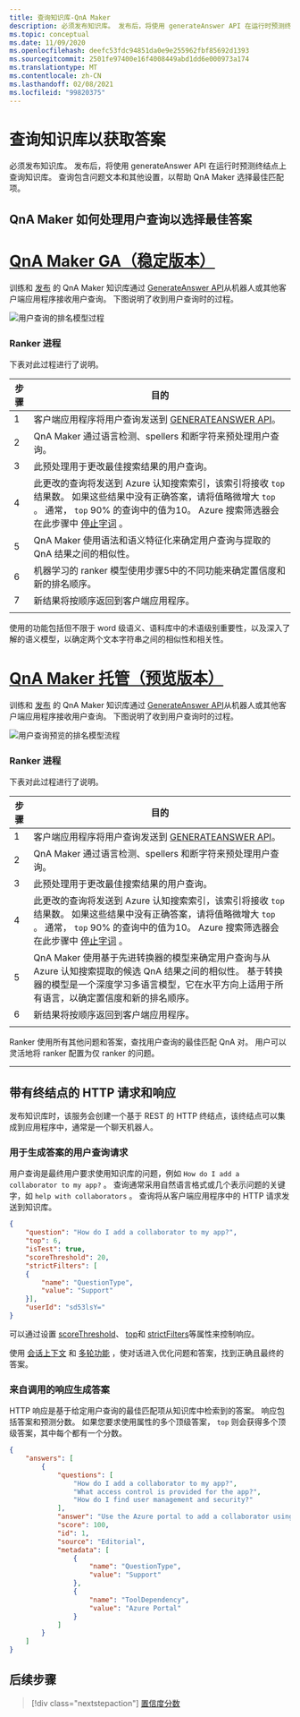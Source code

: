 ```yaml
---
title: 查询知识库-QnA Maker
description: 必须发布知识库。 发布后，将使用 generateAnswer API 在运行时预测终结点上查询知识库。
ms.topic: conceptual
ms.date: 11/09/2020
ms.openlocfilehash: deefc53fdc94851da0e9e255962fbf85692d1393
ms.sourcegitcommit: 2501fe97400e16f4008449abd1dd6e000973a174
ms.translationtype: MT
ms.contentlocale: zh-CN
ms.lasthandoff: 02/08/2021
ms.locfileid: "99820375"
---
```

# <a name="query-the-knowledge-base-for-answers"></a>查询知识库以获取答案

必须发布知识库。 发布后，将使用 generateAnswer API 在运行时预测终结点上查询知识库。 查询包含问题文本和其他设置，以帮助 QnA Maker 选择最佳匹配项。

## <a name="how-qna-maker-processes-a-user-query-to-select-the-best-answer"></a>QnA Maker 如何处理用户查询以选择最佳答案

# <a name="qna-maker-ga-stable-release"></a>[QnA Maker GA（稳定版本）](#tab/v1)

训练和 [发布](../quickstarts/create-publish-knowledge-base.md#publish-the-knowledge-base) 的 QnA Maker 知识库通过 [GenerateAnswer API](../how-to/metadata-generateanswer-usage.md)从机器人或其他客户端应用程序接收用户查询。 下图说明了收到用户查询时的过程。

![用户查询的排名模型过程](../media/qnamaker-concepts-knowledgebase/ranker-v1.png)

### <a name="ranker-process"></a>Ranker 进程

下表对此过程进行了说明。

|步骤|目的|
|--|--|
|1|客户端应用程序将用户查询发送到 [GENERATEANSWER API](../how-to/metadata-generateanswer-usage.md)。|
|2|QnA Maker 通过语言检测、spellers 和断字符来预处理用户查询。|
|3|此预处理用于更改最佳搜索结果的用户查询。|
|4|此更改的查询将发送到 Azure 认知搜索索引，该索引将接收 `top` 结果数。 如果这些结果中没有正确答案，请将值略微增大 `top` 。 通常， `top` 90% 的查询中的值为10。 Azure 搜索筛选器会在此步骤中 [停止字词](https://github.com/Azure-Samples/azure-search-sample-data/blob/master/STOPWORDS.md) 。|
|5|QnA Maker 使用语法和语义特征化来确定用户查询与提取的 QnA 结果之间的相似性。|
|6|机器学习的 ranker 模型使用步骤5中的不同功能来确定置信度和新的排名顺序。|
|7|新结果将按顺序返回到客户端应用程序。|
|||

使用的功能包括但不限于 word 级语义、语料库中的术语级别重要性，以及深入了解的语义模型，以确定两个文本字符串之间的相似性和相关性。

# <a name="qna-maker-managed-preview-release"></a>[QnA Maker 托管（预览版本）](#tab/v2)

训练和 [发布](../quickstarts/create-publish-knowledge-base.md#publish-the-knowledge-base) 的 QnA Maker 知识库通过 [GenerateAnswer API](../how-to/metadata-generateanswer-usage.md)从机器人或其他客户端应用程序接收用户查询。 下图说明了收到用户查询时的过程。

![用户查询预览的排名模型流程](../media/qnamaker-concepts-knowledgebase/ranker-v2.png)

### <a name="ranker-process"></a>Ranker 进程

下表对此过程进行了说明。

|步骤|目的|
|--|--|
|1|客户端应用程序将用户查询发送到 [GENERATEANSWER API](../how-to/metadata-generateanswer-usage.md)。|
|2|QnA Maker 通过语言检测、spellers 和断字符来预处理用户查询。|
|3|此预处理用于更改最佳搜索结果的用户查询。|
|4|此更改的查询将发送到 Azure 认知搜索索引，该索引将接收 `top` 结果数。 如果这些结果中没有正确答案，请将值略微增大 `top` 。 通常， `top` 90% 的查询中的值为10。 Azure 搜索筛选器会在此步骤中 [停止字词](https://github.com/Azure-Samples/azure-search-sample-data/blob/master/STOPWORDS.md) 。|
|5|QnA Maker 使用基于先进转换器的模型来确定用户查询与从 Azure 认知搜索提取的候选 QnA 结果之间的相似性。 基于转换器的模型是一个深度学习多语言模型，它在水平方向上适用于所有语言，以确定置信度和新的排名顺序。|
|6|新结果将按顺序返回到客户端应用程序。|
|||

Ranker 使用所有其他问题和答案，查找用户查询的最佳匹配 QnA 对。 用户可以灵活地将 ranker 配置为仅 ranker 的问题。 

---

## <a name="http-request-and-response-with-endpoint"></a>带有终结点的 HTTP 请求和响应
发布知识库时，该服务会创建一个基于 REST 的 HTTP 终结点，该终结点可以集成到应用程序中，通常是一个聊天机器人。

### <a name="the-user-query-request-to-generate-an-answer"></a>用于生成答案的用户查询请求

用户查询是最终用户要求使用知识库的问题，例如 `How do I add a collaborator to my app?` 。 查询通常采用自然语言格式或几个表示问题的关键字，如 `help with collaborators` 。 查询将从客户端应用程序中的 HTTP 请求发送到知识库。

```json
{
    "question": "How do I add a collaborator to my app?",
    "top": 6,
    "isTest": true,
    "scoreThreshold": 20,
    "strictFilters": [
    {
        "name": "QuestionType",
        "value": "Support"
    }],
    "userId": "sd53lsY="
}
```

可以通过设置 [scoreThreshold](./confidence-score.md#choose-a-score-threshold)、 [top](../how-to/improve-knowledge-base.md#use-the-top-property-in-the-generateanswer-request-to-get-several-matching-answers)和 [strictFilters](../how-to/metadata-generateanswer-usage.md#filter-results-with-strictfilters-for-metadata-tags)等属性来控制响应。

使用 [会话上下文](../how-to/metadata-generateanswer-usage.md#use-question-and-answer-results-to-keep-conversation-context) 和 [多轮功能](../how-to/multiturn-conversation.md) ，使对话进入优化问题和答案，找到正确且最终的答案。

### <a name="the-response-from-a-call-to-generate-an-answer"></a>来自调用的响应生成答案

HTTP 响应是基于给定用户查询的最佳匹配项从知识库中检索到的答案。 响应包括答案和预测分数。 如果您要求使用属性的多个顶级答案， `top` 则会获得多个顶级答案，其中每个都有一个分数。

```json
{
    "answers": [
        {
            "questions": [
                "How do I add a collaborator to my app?",
                "What access control is provided for the app?",
                "How do I find user management and security?"
            ],
            "answer": "Use the Azure portal to add a collaborator using Access Control (IAM)",
            "score": 100,
            "id": 1,
            "source": "Editorial",
            "metadata": [
                {
                    "name": "QuestionType",
                    "value": "Support"
                },
                {
                    "name": "ToolDependency",
                    "value": "Azure Portal"
                }
            ]
        }
    ]
}
```


## <a name="next-steps"></a>后续步骤

> [!div class="nextstepaction"]
> [置信度分数](./confidence-score.md)
